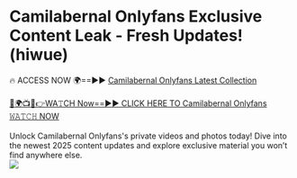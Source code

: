 # Camilabernal Onlyfans Exclusive Content Leak - Fresh Updates! (hiwue)

🔥 ACCESS NOW 🌍==►► <a href="https://tinyurl.com/kvy9nzfs" rel="nofollow">Camilabernal Onlyfans Latest Collection</a>
<br><br>
[🔴🌍📺📱👉WA𝚃CH Now==►► CLICK HERE TO Camilabernal Onlyfans 𝚆𝙰𝚃𝙲𝙷 NOW](https://tinyurl.com/kvy9nzfs)
<br><br>
Unlock Camilabernal Onlyfans's private videos and photos today! Dive into the newest 2025 content updates and explore exclusive material you won’t find anywhere else.
<br>
<a href="https://tinyurl.com/kvy9nzfs" rel="nofollow" data-target="animated-image.originalLink"><img src="https://camo.githubusercontent.com/8a4f000d20f83aca3bf7ec5f350d767afa0574a8a352519fd8cfa583a6f93a33/68747470733a2f2f692e696d6775722e636f6d2f644a486b345a712e676966" data-canonical-src="https://i.imgur.com/dJHk4Zq.gif" style="max-width: 100%; display: inline-block;" data-target="animated-image.originalImage"></a>
<br>
